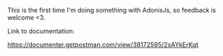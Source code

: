 

This is the first time I'm doing something with AdonisJs, so feedback is welcome <3.

Link to documentation:

https://documenter.getpostman.com/view/38172595/2sAYkErKqt
